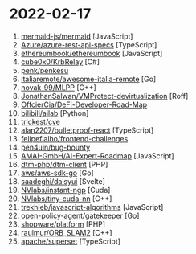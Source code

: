 # 2022-02-17

1. [mermaid-js/mermaid](https://github.com/mermaid-js/mermaid "Generation of diagram and flowchart from text in a similar manner as markdown") [JavaScript]
2. [Azure/azure-rest-api-specs](https://github.com/Azure/azure-rest-api-specs "The source for REST API specifications for Microsoft Azure.") [TypeScript]
3. [ethereumbook/ethereumbook](https://github.com/ethereumbook/ethereumbook "Mastering Ethereum, by Andreas M. Antonopoulos, Gavin Wood") [JavaScript]
4. [cube0x0/KrbRelay](https://github.com/cube0x0/KrbRelay "Framework for Kerberos relaying") [C#]
5. [penk/penkesu](https://github.com/penk/penkesu "Penkesu Computer - A Homebrew Retro-style Handheld PC") 
6. [italiaremote/awesome-italia-remote](https://github.com/italiaremote/awesome-italia-remote "A list of remote-friendly or full-remote companies that targets Italian talents.") [Go]
7. [novak-99/MLPP](https://github.com/novak-99/MLPP "A library created to revitalize C++ as a machine learning front end. Per aspera ad astra.") [C++]
8. [JonathanSalwan/VMProtect-devirtualization](https://github.com/JonathanSalwan/VMProtect-devirtualization "Playing with the VMProtect software protection. Automatic deobfuscation of pure functions using symbolic execution and LLVM.") [Roff]
9. [OffcierCia/DeFi-Developer-Road-Map](https://github.com/OffcierCia/DeFi-Developer-Road-Map "DeFi Developer roadmap is a curated Web3.0 Developer handbook which includes a list of the best tools for DApps, development resources and lifehacks.") 
10. [bilibili/ailab](https://github.com/bilibili/ailab "") [Python]
11. [trickest/cve](https://github.com/trickest/cve "Gather and update all available and newest CVEs with their PoC.") 
12. [alan2207/bulletproof-react](https://github.com/alan2207/bulletproof-react "🛡️ ⚛️ A simple, scalable, and powerful architecture for building production ready React applications.") [TypeScript]
13. [felipefialho/frontend-challenges](https://github.com/felipefialho/frontend-challenges "💥 Listing some playful open-source's challenges of companies to test your knowledge") 
14. [pen4uin/bug-bounty](https://github.com/pen4uin/bug-bounty "list of bug bounty writeups") 
15. [AMAI-GmbH/AI-Expert-Roadmap](https://github.com/AMAI-GmbH/AI-Expert-Roadmap "Roadmap to becoming an Artificial Intelligence Expert in 2022") [JavaScript]
16. [dtm-php/dtm-client](https://github.com/dtm-php/dtm-client "A PHP coroutine client for distributed transaction manager DTM. 分布式事务管理器 DTM 的 PHP 协程客户端") [PHP]
17. [aws/aws-sdk-go](https://github.com/aws/aws-sdk-go "AWS SDK for the Go programming language.") [Go]
18. [saadeghi/daisyui](https://github.com/saadeghi/daisyui "⭐️ ⭐️ ⭐️ ⭐️ ⭐️  Tailwind Components") [Svelte]
19. [NVlabs/instant-ngp](https://github.com/NVlabs/instant-ngp "Instant neural graphics primitives: lightning fast NeRF and more") [Cuda]
20. [NVlabs/tiny-cuda-nn](https://github.com/NVlabs/tiny-cuda-nn "Lightning fast & tiny C++/CUDA neural network framework") [C++]
21. [trekhleb/javascript-algorithms](https://github.com/trekhleb/javascript-algorithms "📝 Algorithms and data structures implemented in JavaScript with explanations and links to further readings") [JavaScript]
22. [open-policy-agent/gatekeeper](https://github.com/open-policy-agent/gatekeeper "Gatekeeper - Policy Controller for Kubernetes") [Go]
23. [shopware/platform](https://github.com/shopware/platform "Shopware 6 is an open commerce platform based on Symfony Framework and Vue and supported by a worldwide community and more then 1.500 community extensions") [PHP]
24. [raulmur/ORB_SLAM2](https://github.com/raulmur/ORB_SLAM2 "Real-Time SLAM for Monocular, Stereo and RGB-D Cameras, with Loop Detection and Relocalization Capabilities") [C++]
25. [apache/superset](https://github.com/apache/superset "Apache Superset is a Data Visualization and Data Exploration Platform") [TypeScript]
